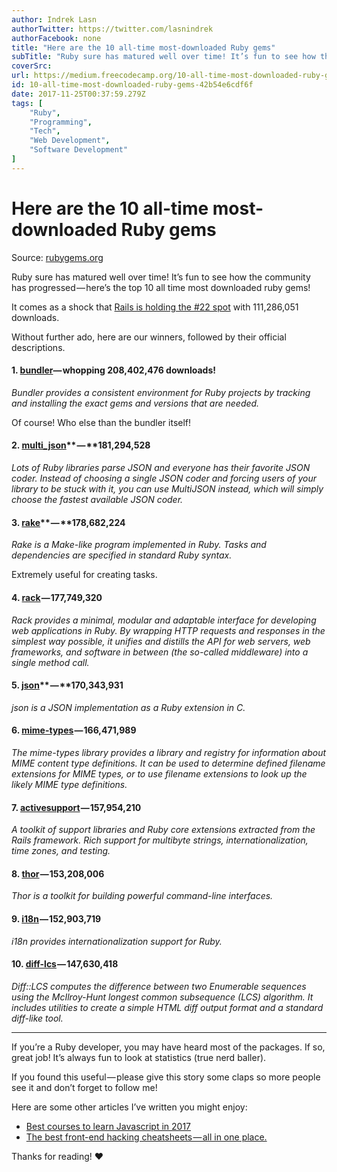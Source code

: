 ```yaml
---
author: Indrek Lasn
authorTwitter: https://twitter.com/lasnindrek
authorFacebook: none
title: "Here are the 10 all-time most-downloaded Ruby gems"
subTitle: "Ruby sure has matured well over time! It’s fun to see how the community has progressed — here’s the top 10 all time most downloaded ruby ..."
coverSrc: 
url: https://medium.freecodecamp.org/10-all-time-most-downloaded-ruby-gems-42b54e6cdf6f
id: 10-all-time-most-downloaded-ruby-gems-42b54e6cdf6f
date: 2017-11-25T00:37:59.279Z
tags: [
	"Ruby",
	"Programming",
	"Tech",
	"Web Development",
	"Software Development"
]
---
```

# Here are the 10 all-time most-downloaded Ruby gems
















Source: [rubygems.org](https://rubygems.org/stats?page=1)







Ruby sure has matured well over time! It’s fun to see how the community has progressed — here’s the top 10 all time most downloaded ruby gems!

It comes as a shock that [Rails is holding the #22 spot](https://rubygems.org/stats?page=3) with 111,286,051 downloads.

Without further ado, here are our winners, followed by their official descriptions.

#### **1\.** [**bundler**](http://bundler.io)**— whopping** 208,402,476 downloads!

_Bundler provides a consistent environment for Ruby projects by tracking and installing the exact gems and versions that are needed._

Of course! Who else than the bundler itself!

#### 2\. [**multi_json**](https://github.com/intridea/multi_json)** — **181,294,528

_Lots of Ruby libraries parse JSON and everyone has their favorite JSON coder. Instead of choosing a single JSON coder and forcing users of your library to be stuck with it, you can use MultiJSON instead, which will simply choose the fastest available JSON coder._

#### 3\. [**rake**](https://github.com/ruby/rake/)** — **178,682,224

_Rake is a Make-like program implemented in Ruby. Tasks and dependencies are specified in standard Ruby syntax._

Extremely useful for creating tasks.

#### 4\. [rack](https://github.com/rack/rack/stargazers) — 177,749,320

_Rack provides a minimal, modular and adaptable interface for developing web applications in Ruby. By wrapping HTTP requests and responses in the simplest way possible, it unifies and distills the API for web servers, web frameworks, and software in between (the so-called middleware) into a single method call._

#### 5\. [**json**](https://rubygems.org/gems/json)** — **170,343,931

_json is a JSON implementation as a Ruby extension in C._

#### 6\. [mime-types](https://rubygems.org/gems/mime-types) — 166,471,989

_The mime-types library provides a library and registry for information about MIME content type definitions. It can be used to determine defined filename extensions for MIME types, or to use filename extensions to look up the likely MIME type definitions._

#### 7\. [activesupport](https://rubygems.org/gems/activesupport) — 157,954,210

_A toolkit of support libraries and Ruby core extensions extracted from the Rails framework. Rich support for multibyte strings, internationalization, time zones, and testing._

#### 8\. [thor](https://github.com/erikhuda/thor) — 153,208,006

_Thor is a toolkit for building powerful command-line interfaces._

#### 9\. [i18n](https://github.com/svenfuchs/i18n/) — 152,903,719

_i18n provides internationalization support for Ruby._

#### 10\. [diff-lcs](https://rubygems.org/gems/diff-lcs) — 147,630,418

_Diff::LCS computes the difference between two Enumerable sequences using the McIlroy-Hunt longest common subsequence (LCS) algorithm. It includes utilities to create a simple HTML diff output format and a standard diff-like tool._











* * *







If you’re a Ruby developer, you may have heard most of the packages. If so, great job! It’s always fun to look at statistics (true nerd baller).

If you found this useful — please give this story some claps so more people see it and don’t forget to follow me!














Here are some other articles I’ve written you might enjoy:

*   [Best courses to learn Javascript in 2017](https://medium.com/@wesharehoodies/best-courses-to-learn-javascript-in-2017-fc3a254638cc)
*   [The best front-end hacking cheatsheets — all in one place.](https://medium.freecodecamp.org/modern-frontend-hacking-cheatsheets-df9c2566c72a?source=user_profile---------1----------------)

Thanks for reading! ❤








